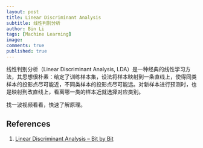 ```yaml
---
layout: post
title: Linear Discriminant Analysis
subtitle: 线性判别分析
author: Bin Li
tags: [Machine Learning]
image: 
comments: true
published: true
---
```


线性判别分析（Linear Discriminant Analysis, LDA）是一种经典的线性学习方法，其思想很朴素：给定了训练样本集，设法将样本映射到一条直线上，使得同类样本的投影点尽可能近，不同类样本的投影点尽可能远。对新样本进行预测时，也是映射到改直线上，看离哪一类的样本近就选择对应类别。

找一波视频看看，快速了解原理。

## References
1. [Linear Discriminant Analysis – Bit by Bit](https://sebastianraschka.com/Articles/2014_python_lda.html)